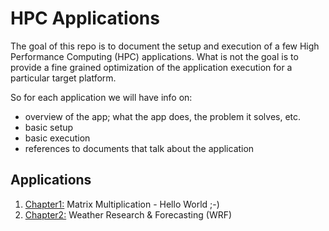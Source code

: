 # HPC Applications


The goal of this repo is to document the setup and execution of a few High
Performance Computing (HPC) applications. What is not the goal is to provide
a fine grained optimization of the application execution for a particular
target platform.

So for each application we will have info on:

- overview of the app; what the app does, the problem it solves, etc.
- basic setup
- basic execution
- references to documents that talk about the application


## Applications


1. [Chapter1:](chapter1/) Matrix Multiplication - Hello World ;-)
1. [Chapter2:](chapter2/) Weather Research & Forecasting (WRF)

